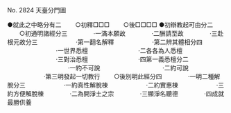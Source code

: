 ﻿No. 2824
天臺分門圖

●就此之中略分有二
　　○初釋□□□
　　○後□□□□
●初辯教起可由分二
　　○初通明諸經分三
　　　　·一滿本願故
　　　　·二酬請至故
　　　　·三赴根元故分三
　　　　　　·第一翻名解釋
　　　　　　·第二辨其體相分四
　　　　　　　　·一世界悉檀
　　　　　　　　·二各各為人悉檀
　　　　　　　　·三對治悉檀
　　　　　　　　·四第一義悉檀分二
　　　　　　　　　　·一約不可說
　　　　　　　　　　·二約可說
　　　　　　·第三明發起一切教行
　　○後別明此經分四
　　　　·一明二種解脫分三
　　　　　　·一約真性解脫棟
　　　　　　·二約實惠棟
　　　　　　·三約方便解脫棟
　　　　·二為開淨土之宗
　　　　·三顯淨名聽德
　　　　·四成就最勝供養
